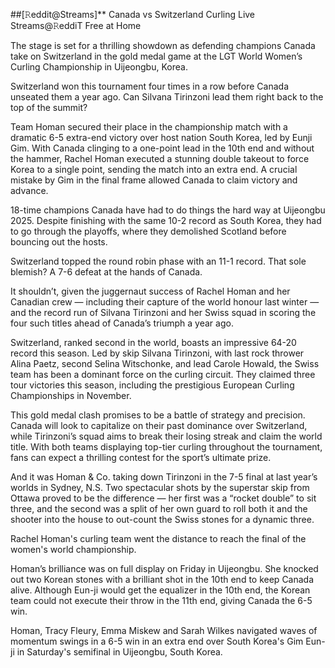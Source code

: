 ##[𝚁eddit@Streams]** Canada vs Switzerland Curling Live Streams@𝚁eddiT Free at Home

The stage is set for a thrilling showdown as defending champions Canada take on Switzerland in the gold medal game at the LGT World Women’s Curling Championship in Uijeongbu, Korea.

Switzerland won this tournament four times in a row before Canada unseated them a year ago. Can Silvana Tirinzoni lead them right back to the top of the summit?

Team Homan secured their place in the championship match with a dramatic 6-5 extra-end victory over host nation South Korea, led by Eunji Gim. With Canada clinging to a one-point lead in the 10th end and without the hammer, Rachel Homan executed a stunning double takeout to force Korea to a single point, sending the match into an extra end. A crucial mistake by Gim in the final frame allowed Canada to claim victory and advance.

18-time champions Canada have had to do things the hard way at Uijeongbu 2025. Despite finishing with the same 10-2 record as South Korea, they had to go through the playoffs, where they demolished Scotland before bouncing out the hosts.

Switzerland topped the round robin phase with an 11-1 record. That sole blemish? A 7-6 defeat at the hands of Canada.

It shouldn’t, given the juggernaut success of Rachel Homan and her Canadian crew — including their capture of the world honour last winter — and the record run of Silvana Tirinzoni and her Swiss squad in scoring the four such titles ahead of Canada’s triumph a year ago.

Switzerland, ranked second in the world, boasts an impressive 64-20 record this season. Led by skip Silvana Tirinzoni, with last rock thrower Alina Paetz, second Selina Witschonke, and lead Carole Howald, the Swiss team has been a dominant force on the curling circuit. They claimed three tour victories this season, including the prestigious European Curling Championships in November.

This gold medal clash promises to be a battle of strategy and precision. Canada will look to capitalize on their past dominance over Switzerland, while Tirinzoni’s squad aims to break their losing streak and claim the world title. With both teams displaying top-tier curling throughout the tournament, fans can expect a thrilling contest for the sport’s ultimate prize.

And it was Homan & Co. taking down Tirinzoni in the 7-5 final at last year’s worlds in Sydney, N.S. Two spectacular shots by the superstar skip from Ottawa proved to be the difference — her first was a “rocket double” to sit three, and the second was a split of her own guard to roll both it and the shooter into the house to out-count the Swiss stones for a dynamic three.

Rachel Homan's curling team went the distance to reach the final of the women's world championship.

Homan’s brilliance was on full display on Friday in Uijeongbu. She knocked out two Korean stones with a brilliant shot in the 10th end to keep Canada alive. Although Eun-ji would get the equalizer in the 10th end, the Korean team could not execute their throw in the 11th end, giving Canada the 6-5 win.

Homan, Tracy Fleury, Emma Miskew and Sarah Wilkes navigated waves of momentum swings in a 6-5 win in an extra end over South Korea's Gim Eun-ji in Saturday's semifinal in Uijeongbu, South Korea.
